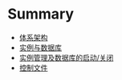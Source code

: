 # Summary

* [体系架构](README.md)
 * [实例与数据库](document/01实例与数据库.md)
 * [实例管理及数据库的启动/关闭](document/02实例管理及数据库的启动或关闭.md)
 * [控制文件](document/03控制文件.md)

